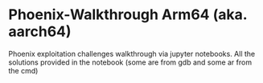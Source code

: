 # Phoenix-Walkthrough Arm64 (aka. aarch64)
Phoenix exploitation challenges walkthrough via jupyter notebooks.
All the solutions provided in the notebook (some are from gdb and some ar from the cmd)
